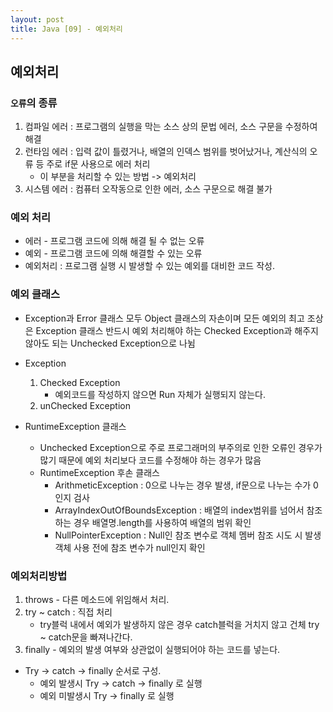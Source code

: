 ```yaml
---
layout: post
title: Java [09] - 예외처리
---
```



## 예외처리



### `오류`의 종류
1. 컴파일 에러 : 프로그램의 실행을 막는 소스 상의 문법 에러, 소스 구문을 수정하여 해결
2. 런타임 에러 : 입력 값이 틀렸거나, 배열의 인덱스 범위를 벗어났거나,  계산식의 오류 등 주로 if문 사용으로 에러 처리
   - 이 부분을 처리할 수 있는 방법 -> 예외처리
3. 시스템 에러 : 컴퓨터 오작동으로 인한 에러, 소스 구문으로 해결 불가

### 예외 처리

- 에러 - 프로그램 코드에 의해 해결 될 수 없는 오류
- 예외 - 프로그램 코드에 의해 해결할 수 있는 오류
- 예외처리 : 프로그램 실행 시 발생할 수 있는 예외를 대비한 코드 작성.

### 예외 클래스

- Exception과 Error 클래스 모두 Object 클래스의 자손이며
    모든 예외의 최고 조상은 Exception 클래스
    반드시 예외 처리해야 하는 Checked Exception과 해주지 않아도 되는 Unchecked Exception으로 나뉨
- Exception
    1. Checked Exception
        - 예외코드를 작성하지 않으면 Run 자체가 실행되지 않는다.
    2. unChecked Exception



- RuntimeException 클래스
    - Unchecked Exception으로 주로 프로그래머의 부주의로 인한 오류인 경우가 많기 때문에 예외 처리보다 코드를 수정해야 하는 경우가 많음
    - RuntimeException 후손 클래스
        - ArithmeticException :  0으로 나누는 경우 발생,  if문으로 나누는 수가 0인지 검사
        - ArrayIndexOutOfBoundsException : 배열의 index범위를 넘어서 참조하는 경우 배열명.length를 사용하여 배열의 범위 확인
        - NullPointerException : Null인 참조 변수로 객체 멤버  참조 시도 시 발생  객체 사용 전에 참조 변수가 null인지 확인



### 예외처리방법

1. throws - 다른 메소드에 위임해서 처리.
2. try ~ catch : 직접 처리 
    - try블럭 내에서 예외가 발생하지 않은 경우 catch블럭을 거치지 않고 건체 try ~ catch문을 빠져나간다.
3. finally - 예외의 발생 여부와 상관없이 실행되어야 하는 코드를 넣는다.

- Try -> catch -> finally 순서로 구성.
    - 예외 발생시 Try -> catch -> finally 로 실행
    - 예외 미발생시 Try -> finally 로 실행
